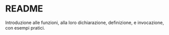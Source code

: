 # README

Introduzione alle funzioni, alla loro dichiarazione, definizione, e invocazione, con esempi pratici.